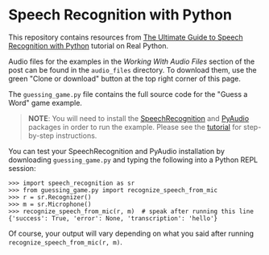# Speech Recognition with Python

This repository contains resources from [The Ultimate Guide to Speech Recognition with Python](https://realpython.com/python-speech-recognition/) tutorial on Real Python.

Audio files for the examples in the *Working With Audio Files* section of the post can be found in the `audio_files` directory. To download them, use the green "Clone or download" button at the top right corner of this page.

The `guessing_game.py` file contains the full source code for the "Guess a Word" game example.

> **NOTE**: You will need to install the [SpeechRecognition](https://github.com/Uberi/speech_recognition) and [PyAudio](https://people.csail.mit.edu/hubert/pyaudio/) packages in order to run the example. Please see the [tutorial](https://realpython.com/python-speech-recognition/) for step-by-step instructions.

You can test your SpeechRecognition and PyAudio installation by downloading `guessing_game.py` and typing the following into a Python REPL session:

```pycon
>>> import speech_recognition as sr
>>> from guessing_game.py import recognize_speech_from_mic
>>> r = sr.Recognizer()
>>> m = sr.Microphone()
>>> recognize_speech_from_mic(r, m)  # speak after running this line
{'success': True, 'error': None, 'transcription': 'hello'}
```

Of course, your output will vary depending on what you said after running `recognize_speech_from_mic(r, m)`.
